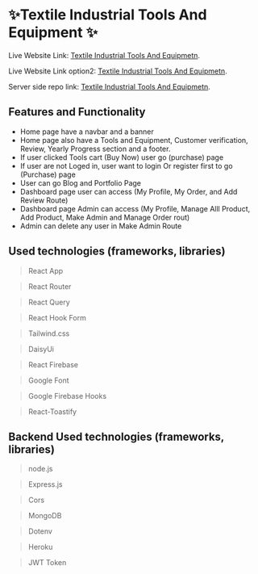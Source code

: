 
# ✨Textile  Industrial Tools And Equipment ✨

Live Website Link: [Textile Industrial Tools And Equipmetn](https://industrial-tools-and-equipment.web.app/).


Live Website Link option2: [Textile Industrial Tools And Equipmetn](https://industrial-tools-and-equipment.firebaseapp.com/).


Server side repo link: [Textile Industrial Tools And Equipmetn](https://github.com/mdsayed333/textile_industrial_tools_equipment_server_as12).


## Features and Functionality
- Home page have a navbar and a banner
- Home page also have a Tools and Equipment, Customer verification, Review, Yearly Progress section and a footer.
- If user clicked Tools cart (Buy Now) user go (purchase) page
- If user are not Loged in, user want to login Or register first to go (Purchase) page
- User can go Blog and Portfolio Page
- Dashboard page user can access (My Profile, My Order, and Add Review Route)
- Dashboard page Admin can access (My Profile, Manage Alll Product, Add Product, Make Admin and Manage Order rout)
- Admin can delete any user in Make Admin Route




## Used technologies (frameworks, libraries)
>  React App

> React Router

> React Query

> React Hook Form

> Tailwind.css

> DaisyUi

> React Firebase 

> Google Font

> Google Firebase Hooks

> React-Toastify


## Backend Used technologies (frameworks, libraries)
> node.js

> Express.js

> Cors

> MongoDB

> Dotenv

> Heroku

> JWT Token


